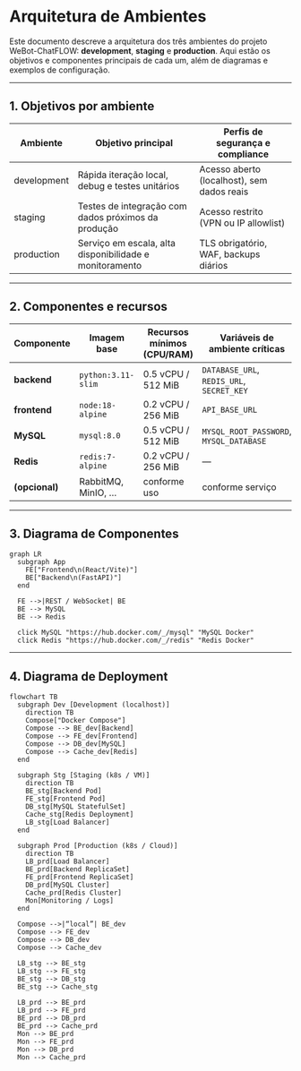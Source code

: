 # Arquitetura de Ambientes

Este documento descreve a arquitetura dos três ambientes do projeto WeBot-ChatFLOW: **development**, **staging** e **production**. Aqui estão os objetivos e componentes principais de cada um, além de diagramas e exemplos de configuração.

---

## 1. Objetivos por ambiente

| Ambiente     | Objetivo principal                                        | Perfis de segurança e compliance           |
|--------------|-----------------------------------------------------------|--------------------------------------------|
| development  | Rápida iteração local, debug e testes unitários           | Acesso aberto (localhost), sem dados reais |
| staging      | Testes de integração com dados próximos da produção       | Acesso restrito (VPN ou IP allowlist)      |
| production   | Serviço em escala, alta disponibilidade e monitoramento   | TLS obrigatório, WAF, backups diários      |

---

## 2. Componentes e recursos

| Componente      | Imagem base                  | Recursos mínimos (CPU/RAM) | Variáveis de ambiente críticas            |
|-----------------|------------------------------|----------------------------|-------------------------------------------|
| **backend**     | `python:3.11-slim`           | 0.5 vCPU / 512 MiB         | `DATABASE_URL`, `REDIS_URL`, `SECRET_KEY` |
| **frontend**    | `node:18-alpine`             | 0.2 vCPU / 256 MiB         | `API_BASE_URL`                            |
| **MySQL**       | `mysql:8.0`                  | 0.5 vCPU / 512 MiB         | `MYSQL_ROOT_PASSWORD`, `MYSQL_DATABASE`   |
| **Redis**       | `redis:7-alpine`             | 0.2 vCPU / 256 MiB         | —                                         |
| **(opcional)**  | RabbitMQ, MinIO, …           | conforme uso               | conforme serviço                          |

---

## 3. Diagrama de Componentes

```
graph LR
  subgraph App
    FE["Frontend\n(React/Vite)"]
    BE["Backend\n(FastAPI)"]
  end

  FE -->|REST / WebSocket| BE
  BE --> MySQL
  BE --> Redis

  click MySQL "https://hub.docker.com/_/mysql" "MySQL Docker"
  click Redis "https://hub.docker.com/_/redis" "Redis Docker"

```
---

## 4. Diagrama de Deployment

```mermaid
flowchart TB
  subgraph Dev [Development (localhost)]
    direction TB
    Compose["Docker Compose"]
    Compose --> BE_dev[Backend]
    Compose --> FE_dev[Frontend]
    Compose --> DB_dev[MySQL]
    Compose --> Cache_dev[Redis]
  end

  subgraph Stg [Staging (k8s / VM)]
    direction TB
    BE_stg[Backend Pod]
    FE_stg[Frontend Pod]
    DB_stg[MySQL StatefulSet]
    Cache_stg[Redis Deployment]
    LB_stg[Load Balancer]
  end

  subgraph Prod [Production (k8s / Cloud)]
    direction TB
    LB_prd[Load Balancer]
    BE_prd[Backend ReplicaSet]
    FE_prd[Frontend ReplicaSet]
    DB_prd[MySQL Cluster]
    Cache_prd[Redis Cluster]
    Mon[Monitoring / Logs]
  end

  Compose -->|“local”| BE_dev
  Compose --> FE_dev
  Compose --> DB_dev
  Compose --> Cache_dev

  LB_stg --> BE_stg
  LB_stg --> FE_stg
  BE_stg --> DB_stg
  BE_stg --> Cache_stg

  LB_prd --> BE_prd
  LB_prd --> FE_prd
  BE_prd --> DB_prd
  BE_prd --> Cache_prd
  Mon --> BE_prd
  Mon --> FE_prd
  Mon --> DB_prd
  Mon --> Cache_prd
```
